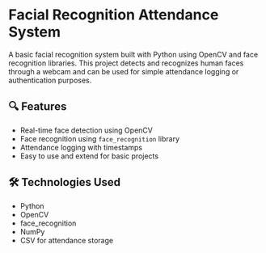 # Facial Recognition Attendance System

A basic facial recognition system built with Python using OpenCV and face recognition libraries. This project detects and recognizes human faces through a webcam and can be used for simple attendance logging or authentication purposes.

## 🔍 Features

- Real-time face detection using OpenCV
- Face recognition using `face_recognition` library
- Attendance logging with timestamps
- Easy to use and extend for basic projects

## 🛠️ Technologies Used

- Python
- OpenCV
- face_recognition
- NumPy
- CSV for attendance storage
